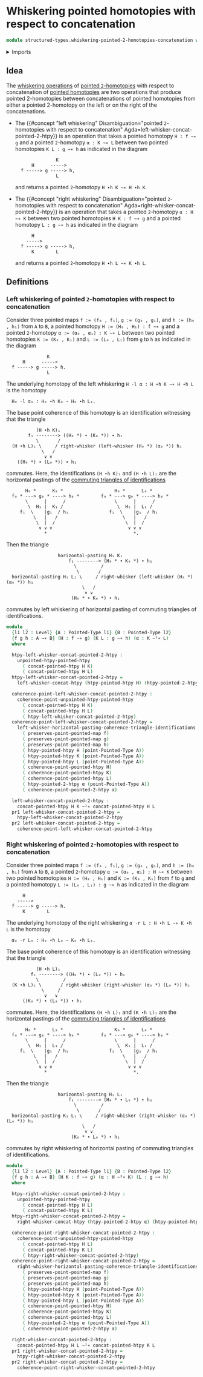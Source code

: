 # Whiskering pointed homotopies with respect to concatenation

```agda
module structured-types.whiskering-pointed-2-homotopies-concatenation where
```

<details><summary>Imports</summary>

```agda
open import foundation.action-on-identifications-functions
open import foundation.commuting-triangles-of-identifications
open import foundation.dependent-pair-types
open import foundation.identity-types
open import foundation.path-algebra
open import foundation.universe-levels
open import foundation.whiskering-homotopies-concatenation
open import foundation.whiskering-identifications-concatenation

open import structured-types.pointed-2-homotopies
open import structured-types.pointed-homotopies
open import structured-types.pointed-maps
open import structured-types.pointed-types
```

</details>

## Idea

The [whiskering operations](foundation.whiskering-operations.md) of
[pointed `2`-homotopies](structured-types.pointed-2-homotopies.md) with respect
to concatenation of [pointed homotopies](structured-types.pointed-homotopies.md)
are two operations that produce pointed 2-homotopies between concatenations of
pointed homotopies from either a pointed 2-homotopy on the left or on the right
of the concatenations.

- The
  {{#concept "left whiskering" Disambiguation="pointed `2`-homotopies with respect to concatenation" Agda=left-whisker-concat-pointed-2-htpy}}
  is an operation that takes a pointed homotopy `H : f ~∗ g` and a pointed
  `2`-homotopy `α : K ~∗ L` between two pointed homotopies `K L : g ~∗ h` as
  indicated in the diagram

  ```text
                 K
        H      ----->
    f -----> g -----> h,
                 L
  ```

  and returns a pointed `2`-homotopy `H ∙h K ~∗ H ∙h K`.

- The
  {{#concept "right whiskering" Disambiguation="pointed `2`-homotopies with respect to concatenation" Agda=right-whisker-concat-pointed-2-htpy}}
  is an operation that takes a pointed `2`-homotopy `α : H ~∗ K` between two
  pointed homotopies `H K : f ~∗ g` and a pointed homotopy `L : g ~∗ h` as
  indicated in the diagram

  ```text
        H
      ----->
    f -----> g -----> h,
        K        L
  ```

  and returns a pointed `2`-homotopy `H ∙h L ~∗ K ∙h L`.

## Definitions

### Left whiskering of pointed `2`-homotopies with respect to concatenation

Consider three pointed maps `f := (f₀ , f₁)`, `g := (g₀ , g₁)`, and
`h := (h₀ , h₁)` from `A` to `B`, a pointed homotopy `H := (H₀ , H₁) : f ~∗ g`
and a pointed `2`-homotopy `α := (α₀ , α₁) : K ~∗ L` between two pointed
homotopies `K := (K₀ , K₁)` and `L := (L₀ , L₁)` from `g` to `h` as indicated in
the diagram

```text
               K
      H      ----->
  f -----> g -----> h.
               L
```

The underlying homotopy of the left whiskering `H ·l α : H ∙h K ~∗ H ∙h L` is
the homotopy

```text
  H₀ ·l α₀ : H₀ ∙h K₀ ~ H₀ ∙h L₀.
```

The base point coherence of this homotopy is an identification witnessing that
the triangle

```text
           (H ∙h K)₁
        f₁ --------> ((H₀ *) ∙ (K₀ *)) ∙ h₁
           \       /
  (H ∙h L)₁ \     / right-whisker (left-whisker (H₀ *) (α₀ *)) h₁
             \   /
              ∨ ∨
    ((H₀ *) ∙ (L₀ *)) ∙ h₁
```

commutes. Here, the identifications `(H ∙h K)₁` and `(H ∙h L)₁` are the
horizontal pastings of the
[commuting triangles of identifications](foundation.commuting-triangles-of-identifications.md)

```text
       H₀ *      K₀ *                   H₀ *      L₀ *
  f₀ * ---> g₀ * ----> h₀ *        f₀ * ---> g₀ * ----> h₀ *
       \      |      /                  \      |      /
        \  H₁ |  K₁ /                    \  H₁ |  L₁ /
     f₁  \    |g₁  / h₁               f₁  \    |g₁  / h₁
          \   |   /                        \   |   /
           \  |  /                          \  |  /
            ∨ ∨ ∨                            ∨ ∨ ∨
              *                                *.
```

Then the triangle

```text
                   horizontal-pasting H₁ K₁
                       f₁ --------> (H₀ * ∙ K₀ *) ∙ h₁
                         \         /
                          \       /
  horizontal-pasting H₁ L₁ \     / right-whisker (left-whisker (H₀ *) (α₀ *)) h₁
                            \   /
                             ∨ ∨
                        (H₀ * ∙ K₀ *) ∙ h₁
```

commutes by left whiskering of horizontal pasting of commuting triangles of
identifications.

```agda
module _
  {l1 l2 : Level} {A : Pointed-Type l1} {B : Pointed-Type l2}
  {f g h : A →∗ B} (H : f ~∗ g) (K L : g ~∗ h) (α : K ~²∗ L)
  where

  htpy-left-whisker-concat-pointed-2-htpy :
    unpointed-htpy-pointed-htpy
      ( concat-pointed-htpy H K)
      ( concat-pointed-htpy H L)
  htpy-left-whisker-concat-pointed-2-htpy =
    left-whisker-concat-htpy (htpy-pointed-htpy H) (htpy-pointed-2-htpy α)

  coherence-point-left-whisker-concat-pointed-2-htpy :
    coherence-point-unpointed-htpy-pointed-htpy
      ( concat-pointed-htpy H K)
      ( concat-pointed-htpy H L)
      ( htpy-left-whisker-concat-pointed-2-htpy)
  coherence-point-left-whisker-concat-pointed-2-htpy =
    left-whisker-horizontal-pasting-coherence-triangle-identifications
      ( preserves-point-pointed-map f)
      ( preserves-point-pointed-map g)
      ( preserves-point-pointed-map h)
      ( htpy-pointed-htpy H (point-Pointed-Type A))
      ( htpy-pointed-htpy K (point-Pointed-Type A))
      ( htpy-pointed-htpy L (point-Pointed-Type A))
      ( coherence-point-pointed-htpy H)
      ( coherence-point-pointed-htpy K)
      ( coherence-point-pointed-htpy L)
      ( htpy-pointed-2-htpy α (point-Pointed-Type A))
      ( coherence-point-pointed-2-htpy α)

  left-whisker-concat-pointed-2-htpy :
    concat-pointed-htpy H K ~²∗ concat-pointed-htpy H L
  pr1 left-whisker-concat-pointed-2-htpy =
    htpy-left-whisker-concat-pointed-2-htpy
  pr2 left-whisker-concat-pointed-2-htpy =
    coherence-point-left-whisker-concat-pointed-2-htpy
```

### Right whiskering of pointed `2`-homotopies with respect to concatenation

Consider three pointed maps `f := (f₀ , f₁)`, `g := (g₀ , g₁)`, and
`h := (h₀ , h₁)` from `A` to `B`, a pointed `2`-homotopy
`α := (α₀ , α₁) : H ~∗ K` between two pointed homotopies `H := (H₀ , H₁)` and
`K := (K₀ , K₁)` from `f` to `g` and a pointed homotopy
`L := (L₀ , L₁) : g ~∗ h` as indicated in the diagram

```text
      H
    ----->
  f -----> g -----> h.
      K        L
```

The underlying homotopy of the right whiskering `α ·r L : H ∙h L ~∗ K ∙h L` is
the homotopy

```text
  α₀ ·r L₀ : H₀ ∙h L₀ ~ K₀ ∙h L₀.
```

The base point coherence of this homotopy is an identification witnessing that
the triangle

```text
           (H ∙h L)₁
         f₁ --------> ((H₀ *) ∙ (L₀ *)) ∙ h₁
           \         /
  (K ∙h L)₁ \       / right-whisker (right-whisker (α₀ *) (L₀ *)) h₁
             \     /
              ∨   ∨
      ((K₀ *) ∙ (L₀ *)) ∙ h₁
```

commutes. Here, the identifications `(H ∙h L)₁` and `(K ∙h L)₁` are the
horizontal pastings of the
[commuting triangles of identifications](foundation.commuting-triangles-of-identifications.md)

```text
       H₀ *      L₀ *                   K₀ *      L₀ *
  f₀ * ---> g₀ * ----> h₀ *        f₀ * ---> g₀ * ----> h₀ *
       \      |      /                  \      |      /
        \  H₁ |  L₁ /                    \  K₁ |  L₁ /
     f₁  \    |g₁  / h₁               f₁  \    |g₁  / h₁
          \   |   /                        \   |   /
           \  |  /                          \  |  /
            ∨ ∨ ∨                            ∨ ∨ ∨
              *                                *.
```

Then the triangle

```text
                   horizontal-pasting H₁ L₁
                       f₁ --------> (H₀ * ∙ L₀ *) ∙ h₁
                         \         /
                          \       /
  horizontal-pasting K₁ L₁ \     / right-whisker (right-whisker (α₀ *) (L₀ *)) h₁
                            \   /
                             ∨ ∨
                        (K₀ * ∙ L₀ *) ∙ h₁
```

commutes by right whiskering of horizontal pasting of commuting triangles of
identifications.

```agda
module _
  {l1 l2 : Level} {A : Pointed-Type l1} {B : Pointed-Type l2}
  {f g h : A →∗ B} (H K : f ~∗ g) (α : H ~²∗ K) (L : g ~∗ h)
  where

  htpy-right-whisker-concat-pointed-2-htpy :
    unpointed-htpy-pointed-htpy
      ( concat-pointed-htpy H L)
      ( concat-pointed-htpy K L)
  htpy-right-whisker-concat-pointed-2-htpy =
    right-whisker-concat-htpy (htpy-pointed-2-htpy α) (htpy-pointed-htpy L)

  coherence-point-right-whisker-concat-pointed-2-htpy :
    coherence-point-unpointed-htpy-pointed-htpy
      ( concat-pointed-htpy H L)
      ( concat-pointed-htpy K L)
      ( htpy-right-whisker-concat-pointed-2-htpy)
  coherence-point-right-whisker-concat-pointed-2-htpy =
    right-whisker-horizontal-pasting-coherence-triangle-identifications
      ( preserves-point-pointed-map f)
      ( preserves-point-pointed-map g)
      ( preserves-point-pointed-map h)
      ( htpy-pointed-htpy H (point-Pointed-Type A))
      ( htpy-pointed-htpy K (point-Pointed-Type A))
      ( htpy-pointed-htpy L (point-Pointed-Type A))
      ( coherence-point-pointed-htpy H)
      ( coherence-point-pointed-htpy K)
      ( coherence-point-pointed-htpy L)
      ( htpy-pointed-2-htpy α (point-Pointed-Type A))
      ( coherence-point-pointed-2-htpy α)

  right-whisker-concat-pointed-2-htpy :
    concat-pointed-htpy H L ~²∗ concat-pointed-htpy K L
  pr1 right-whisker-concat-pointed-2-htpy =
    htpy-right-whisker-concat-pointed-2-htpy
  pr2 right-whisker-concat-pointed-2-htpy =
    coherence-point-right-whisker-concat-pointed-2-htpy
```
